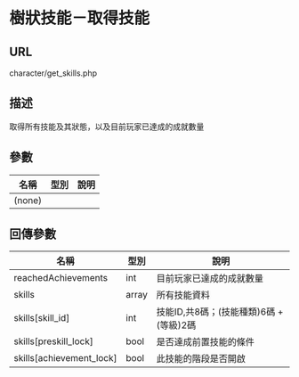 # 樹狀技能－取得技能

## URL

character\/get\_skills.php

## 描述

取得所有技能及其狀態，以及目前玩家已達成的成就數量

## 參數

| 名稱 | 型別 | 說明 |
| --- | --- | --- |
| \(none\) |  |  |

## 回傳參數

| 名稱 | 型別 | 說明 |
| --- | --- | --- |
|reachedAchievements|int|目前玩家已達成的成就數量|
| skills | array | 所有技能資料 |
|skills[skill_id]|int|技能ID,共8碼；(技能種類)6碼 + (等級)2碼|
|skills[preskill_lock]|bool|是否達成前置技能的條件|
|skills[achievement_lock]|bool|此技能的階段是否開啟|


